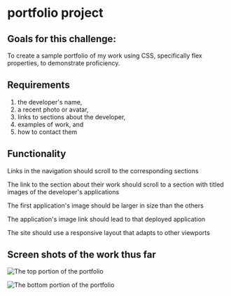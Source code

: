 # portfolio project

## Goals for this challenge:

To create a sample portfolio of my work using CSS, specifically flex properties, to demonstrate proficiency.

## Requirements

1. the developer's name, 
2. a recent photo or avatar, 
3. links to sections about the developer, 
4. examples of work, and 
5. how to contact them

## Functionality

Links in the navigation should scroll to the corresponding sections

The link to the section about their work should scroll to a section with titled images of the developer's applications

The first application's image should be larger in size than the others

The application's image link should lead to that deployed application

The site should use a responsive layout that adapts to other viewports

## Screen shots of the work thus far

![The top portion of the portfolio](/images/Portfolio_top_Screen_Shot.png?raw=true "MH Portfolio-top")

![The bottom portion of the portfolio](/images/Portfolio_bottom_Screen_Shot.png?raw=true "MH Portfolio-bottom")
